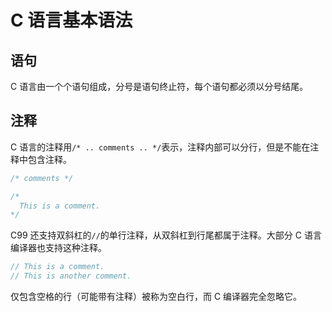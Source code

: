 # C 语言基本语法

## 语句

C 语言由一个个语句组成，分号是语句终止符，每个语句都必须以分号结尾。

## 注释

C 语言的注释用`/* .. comments .. */`表示，注释内部可以分行，但是不能在注释中包含注释。

```c
/* comments */

/*
  This is a comment.
*/
```

C99 还支持双斜杠的`//`的单行注释，从双斜杠到行尾都属于注释。大部分 C 语言编译器也支持这种注释。

```c
// This is a comment.
// This is another comment.
```

仅包含空格的行（可能带有注释）被称为空白行，而 C 编译器完全忽略它。

